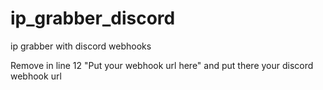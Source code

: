 # ip_grabber_discord
ip grabber with discord webhooks

Remove in line 12  "Put your webhook url here" and put there your discord webhook url
